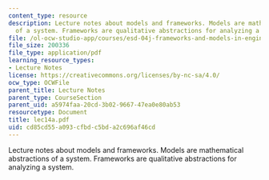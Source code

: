 ```yaml
---
content_type: resource
description: Lecture notes about models and frameworks. Models are mathematical abstractions
  of a system. Frameworks are qualitative abstractions for analyzing a system.
file: /ol-ocw-studio-app/courses/esd-04j-frameworks-and-models-in-engineering-systems-engineering-system-design-spring-2007/cd85cd55a093cfbdc5bda2c696af46cd_lec14a.pdf
file_size: 200336
file_type: application/pdf
learning_resource_types:
- Lecture Notes
license: https://creativecommons.org/licenses/by-nc-sa/4.0/
ocw_type: OCWFile
parent_title: Lecture Notes
parent_type: CourseSection
parent_uid: a5974faa-20cd-3b02-9667-47ea0e80ab53
resourcetype: Document
title: lec14a.pdf
uid: cd85cd55-a093-cfbd-c5bd-a2c696af46cd
---
```

Lecture notes about models and frameworks. Models are mathematical abstractions of a system. Frameworks are qualitative abstractions for analyzing a system.